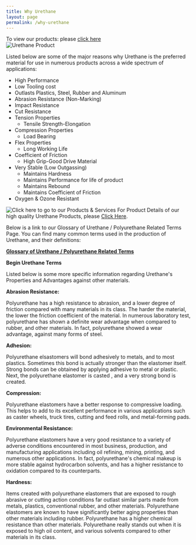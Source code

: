 ```yaml
---
title: Why Urethane
layout: page
permalink: /why-urethane
---
```


To view our products: 
please [click here](products-and-services)	 
![Urethane Product]({{site.url}}/img/CleatedBelts.jpg)

Listed below are some of the major reasons why Urethane is the preferred material for use in numerous products across a wide spectrum of applications:

- High Performance
- Low Tooling cost
- Outlasts Plastics, Steel, Rubber and Aluminum
- Abrasion Resistance (Non-Marking)
- Impact Resistance
- Cut Resistance
- Tension Properties
  - Tensile Strength-Elongation
- Compression Properties
  - Load Bearing
- Flex Properties
  - Long Working Life
- Coefficient of Friction
  - High Grip-Good Drive Material
- Very Stable (Low Outgassing)
  - Maintains Hardness
  - Maintains Performance for life of product
  - Maintains Rebound
  - Maintains Coefficient of Friction
- Oxygen & Ozone Resistant

![Click here to go to our Products & Services]({{site.url}}/img/IconGEAR.jpg) For Product Details of our high quality Urethane Products, please [Click Here](products-and-services).

Below is a link to our Glossary of Urethane / Polyurethane Related Terms Page. You can find many common terms used in the production of Urethane, and their definitions:

**[Glossary of Urethane / Polyurethane Related Terms](glossary)**

**Begin Urethane Terms**

Listed below is some more specific information regarding Urethane's Properties and Advantages against other materials.

**Abrasion Resistance:**

Polyurethane has a high resistance to abrasion, and a lower degree of friction compared with many materials in its class. The harder the material, the lower the friction coefficient of the material. In numerous laboratory test, polyurethane has shown a definite wear advantage when compared to rubber, and other materials. In fact, polyurethane showed a wear advantage, against many forms of steel.

**Adhesion:**

Polyurethane elsastomers will bond adhesively to metals, and to most plastics. Sometimes this bond is actually stronger than the elastomer itself. Strong bonds can be obtained by applying adhesive to metal or plastic. Next, the polyurethane elastomer is casted , and a very strong bond is created.

**Compression:**

Polyurethane elastomers have a better response to compressive loading. This helps to add to its excellent performance in various applications such as caster wheels, truck tires, cutting and feed rolls, and metal-forming pads.

**Environmental Resistance:**

Polyurethane elastomers have a very good resistance to a variety of adverse conditions encountered in most business, production, and manufacturing applications including oil refining, mining, printing, and numerous other applications. In fact, polyurethane's chemical makeup is more stable against hydrocarbon solvents, and has a higher resistance to oxidation compared to its counterparts.

**Hardness:**

Items created with polyurethane elastomers that are exposed to rough abrasive or cutting action conditions far outlast similar parts made from metals, plastics, conventional rubber, and other materials. Polyurethane elastomers are known to have significantly better aging properties than other materials including rubber. Polyurethane has a higher chemical resistance than other materials. Polyurethane really stands out when it is exposed to high oil content, and various solvents compared to other materials in its class.